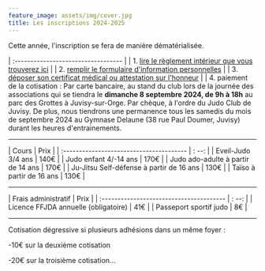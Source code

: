```yaml
---
feature_image: assets/img/cover.jpg
title: Les inscriptions 2024-2025
---
```


Cette année, l'inscription se fera de manière dématérialisée.

| :---------------------------------- |
| 1. [lire le règlement intérieur que vous trouverez ici](./assets/file/Reglement_interieur_2024-2025.pdf) |
| 2. [remplir le formulaire d'information personnelles](https://forms.gle/8KV335bMdJK1WLF2A) |
| 3. [déposer son certificat médical ou attestation sur l'honneur](https://forms.gle/wqyugtKmWaqcMosd9) |
| 4. paiement de la cotisation : Par carte bancaire, au stand du club lors de la journée des associations qui se tiendra le **dimanche 8 septembre 2024, de 9h à 18h** au parc des Grottes à Juvisy-sur-Orge. Par chèque, à l'ordre du Judo Club de Juvisy. De plus, nous tiendrons une permanence tous les samedis du mois de septembre 2024 au Gymnase Delaune (38 rue Paul Doumer, Juvisy) durant les heures d'entrainements.

--- 

| Cours                                    |  Prix |
| :--------------------------------------- | : --: |
| Eveil-Judo 3/4 ans                       | 140€  |
| Judo enfant 4/-14 ans                    | 170€  |
| Judo ado-adulte à partir de 14 ans       | 170€  |
| Ju-Jitsu Self-défense à partir de 16 ans | 130€  |
| Taïso à partir de 16 ans                 | 130€  |

---

| Frais administratif                      | Prix  |
| :--------------------------------------- | : --: |
| Licence FFJDA annuelle (obligatoire)     | 41€   |
| Passeport sportif judo                   | 8€    |

--- 

Cotisation dégressive si plusieurs adhésions dans un même foyer :

-10€ sur la deuxième cotisation

-20€ sur la troisième cotisation...
